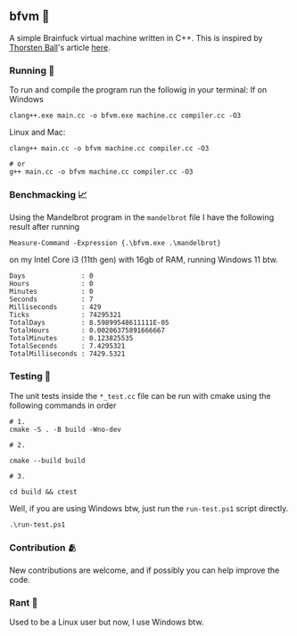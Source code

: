 ## bfvm 🧠

A simple Brainfuck virtual machine written in C++. This is inspired by [Thorsten Ball](https://thorstenball.com)'s article [here](https://thorstenball.com/blog/2017/01/04/a-virtual-brainfuck-machine-in-go/).

### Running 🚀 

To run and compile the program run the followig in your terminal:
If on Windows
```posh
clang++.exe main.cc -o bfvm.exe machine.cc compiler.cc -O3
```
Linux and Mac:
```posh
clang++ main.cc -o bfvm machine.cc compiler.cc -O3

# or
g++ main.cc -o bfvm machine.cc compiler.cc -O3
```

### Benchmacking 📈

Using the Mandelbrot program in the `mandelbrot` file I have the following result after running
```posh
Measure-Command -Expression {.\bfvm.exe .\mandelbrot}
```
on my Intel Core i3 (11th gen) with 16gb of RAM, running Windows 11 btw.

```posh
Days              : 0
Hours             : 0
Minutes           : 0
Seconds           : 7
Milliseconds      : 429
Ticks             : 74295321
TotalDays         : 8.59899548611111E-05
TotalHours        : 0.00206375891666667
TotalMinutes      : 0.123825535
TotalSeconds      : 7.4295321
TotalMilliseconds : 7429.5321
```

### Testing 🧪

The unit tests inside the `*_test.cc` file can be run with cmake using the following commands in order
```
# 1.
cmake -S . -B build -Wno-dev

# 2.

cmake --build build

# 3.

cd build && ctest
```
Well, if you are using Windows btw, just run the `run-test.ps1` script directly.
```
.\run-test.ps1
```

### Contribution 🫂

New contributions are welcome, and if possibly you can help improve the code.

### Rant 📢

Used to be a Linux user but now, I use Windows btw.